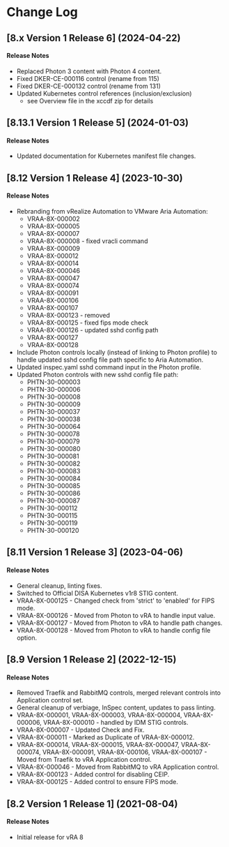# Change Log  

## [8.x Version 1 Release 6] (2024-04-22)

#### Release Notes
- Replaced Photon 3 content with Photon 4 content.
- Fixed DKER-CE-000116 control (rename from 115)
- Fixed DKER-CE-000132 control (rename from 131)
- Updated Kubernetes control references (inclusion/exclusion)
  - see Overview file in the xccdf zip for details

## [8.13.1 Version 1 Release 5] (2024-01-03)

#### Release Notes
- Updated documentation for Kubernetes manifest file changes.

## [8.12 Version 1 Release 4] (2023-10-30)

#### Release Notes
- Rebranding from vRealize Automation to VMware Aria Automation:
  - VRAA-8X-000002
  - VRAA-8X-000005
  - VRAA-8X-000007
  - VRAA-8X-000008 - fixed vracli command
  - VRAA-8X-000009
  - VRAA-8X-000012
  - VRAA-8X-000014
  - VRAA-8X-000046
  - VRAA-8X-000047
  - VRAA-8X-000074
  - VRAA-8X-000091
  - VRAA-8X-000106
  - VRAA-8X-000107
  - VRAA-8X-000123 - removed
  - VRAA-8X-000125 - fixed fips mode check
  - VRAA-8X-000126 - updated sshd config path
  - VRAA-8X-000127
  - VRAA-8X-000128
- Include Photon controls locally (instead of linking to Photon profile) to handle updated sshd config file path specific to Aria Automation.
- Updated inspec.yaml sshd command input in the Photon profile.
- Updated Photon controls with new sshd config file path:
  - PHTN-30-000003
  - PHTN-30-000006
  - PHTN-30-000008
  - PHTN-30-000009
  - PHTN-30-000037
  - PHTN-30-000038
  - PHTN-30-000064
  - PHTN-30-000078
  - PHTN-30-000079
  - PHTN-30-000080
  - PHTN-30-000081
  - PHTN-30-000082
  - PHTN-30-000083
  - PHTN-30-000084
  - PHTN-30-000085
  - PHTN-30-000086
  - PHTN-30-000087
  - PHTN-30-000112
  - PHTN-30-000115
  - PHTN-30-000119
  - PHTN-30-000120

## [8.11 Version 1 Release 3] (2023-04-06)

#### Release Notes
- General cleanup, linting fixes.
- Switched to Official DISA Kubernetes v1r8 STIG content.
- VRAA-8X-000125 - Changed check from 'strict' to 'enabled' for FIPS mode.
- VRAA-8X-000126 - Moved from Photon to vRA to handle input value.
- VRAA-8X-000127 - Moved from Photon to vRA to handle path changes.
- VRAA-8X-000128 - Moved from Photon to vRA to handle config file option.

## [8.9 Version 1 Release 2] (2022-12-15)

#### Release Notes
- Removed Traefik and RabbitMQ controls, merged relevant controls into Application control set.
- General cleanup of verbiage, InSpec content, updates to pass linting.
- VRAA-8X-000001, VRAA-8X-000003, VRAA-8X-000004, VRAA-8X-000006, VRAA-8X-000010 - handled by IDM STIG controls.
- VRAA-8X-000007 - Updated Check and Fix.
- VRAA-8X-000011 - Marked as Duplicate of VRAA-8X-000012.
- VRAA-8X-000014, VRAA-8X-000015, VRAA-8X-000047, VRAA-8X-000074, VRAA-8X-000091, VRAA-8X-000106, VRAA-8X-000107 - Moved from Traefik to vRA Application control.
- VRAA-8X-000046 - Moved from RabbitMQ to vRA Application control.
- VRAA-8X-000123 - Added control for disabling CEIP.
- VRAA-8X-000125 - Added control to ensure FIPS mode.

## [8.2 Version 1 Release 1] (2021-08-04)

#### Release Notes
- Initial release for vRA 8